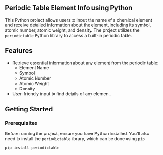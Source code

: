 

## Periodic Table Element Info using Python

This Python project allows users to input the name of a chemical element and receive detailed information about the element, including its symbol, atomic number, atomic weight, and density. The project utilizes the `periodictable` Python library to access a built-in periodic table.

## Features

- Retrieve essential information about any element from the periodic table:
  - Element Name
  - Symbol
  - Atomic Number
  - Atomic Weight
  - Density
- User-friendly input to find details of any element.

## Getting Started

### Prerequisites

Before running the project, ensure you have Python installed. You'll also need to install the `periodictable` library, which can be done using `pip`:

```bash
pip install periodictable
